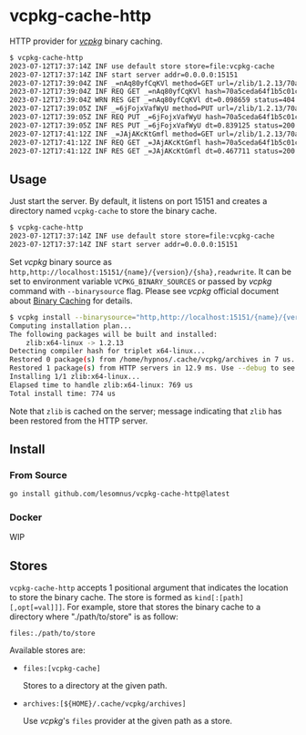 # vcpkg-cache-http

HTTP provider for [*vcpkg*](https://github.com/microsoft/vcpkg) binary caching.
```sh
$ vcpkg-cache-http
2023-07-12T17:37:14Z INF use default store store=file:vcpkg-cache
2023-07-12T17:37:14Z INF start server addr=0.0.0.0:15151
2023-07-12T17:39:04Z INF _=nAq80yfCqKVl method=GET url=/zlib/1.2.13/70a5ceda64f1b5c01c1f7afe7669a32bc11c11496d8aeb094d7389a43c946f4b
2023-07-12T17:39:04Z INF REQ GET _=nAq80yfCqKVl hash=70a5ceda64f1b5c01c1f7afe7669a32bc11c11496d8aeb094d7389a43c946f4b name=zlib version=1.2.13
2023-07-12T17:39:04Z WRN RES GET _=nAq80yfCqKVl dt=0.098659 status=404
2023-07-12T17:39:05Z INF _=6jFojxVafWyU method=PUT url=/zlib/1.2.13/70a5ceda64f1b5c01c1f7afe7669a32bc11c11496d8aeb094d7389a43c946f4b
2023-07-12T17:39:05Z INF REQ PUT _=6jFojxVafWyU hash=70a5ceda64f1b5c01c1f7afe7669a32bc11c11496d8aeb094d7389a43c946f4b name=zlib version=1.2.13
2023-07-12T17:39:05Z INF RES PUT _=6jFojxVafWyU dt=0.839125 status=200
2023-07-12T17:41:12Z INF _=JAjAKcKtGmfl method=GET url=/zlib/1.2.13/70a5ceda64f1b5c01c1f7afe7669a32bc11c11496d8aeb094d7389a43c946f4b
2023-07-12T17:41:12Z INF REQ GET _=JAjAKcKtGmfl hash=70a5ceda64f1b5c01c1f7afe7669a32bc11c11496d8aeb094d7389a43c946f4b name=zlib version=1.2.13
2023-07-12T17:41:12Z INF RES GET _=JAjAKcKtGmfl dt=0.467711 status=200
```

## Usage

Just start the server.
By default, it listens on port 15151 and creates a directory named `vcpkg-cache` to store the binary cache.

```sh
$ vcpkg-cache-http                                        
2023-07-12T17:37:14Z INF use default store store=file:vcpkg-cache
2023-07-12T17:37:14Z INF start server addr=0.0.0.0:15151
```

Set *vcpkg* binary source as `http,http://localhost:15151/{name}/{version}/{sha},readwrite`.
It can be set to environment variable `VCPKG_BINARY_SOURCES` or passed by *vcpkg* command with `--binarysource` flag.
Please see *vcpkg* official document about [Binary Caching](https://learn.microsoft.com/en-us/vcpkg/users/binarycaching) for details.

```sh
$ vcpkg install --binarysource="http,http://localhost:15151/{name}/{version}/{sha},readwrite" zlib
Computing installation plan...
The following packages will be built and installed:
    zlib:x64-linux -> 1.2.13
Detecting compiler hash for triplet x64-linux...
Restored 0 package(s) from /home/hypnos/.cache/vcpkg/archives in 7 us. Use --debug to see more details.
Restored 1 package(s) from HTTP servers in 12.9 ms. Use --debug to see more details.
Installing 1/1 zlib:x64-linux...
Elapsed time to handle zlib:x64-linux: 769 us
Total install time: 774 us
```

Note that `zlib` is cached on the server; message indicating that `zlib` has been restored from the HTTP server.

## Install

### From Source
```sh
go install github.com/lesomnus/vcpkg-cache-http@latest
```

### Docker

WIP


## Stores

`vcpkg-cache-http` accepts 1 positional argument that indicates the location to store the binary cache. The store is formed as `kind[:[path][,opt[=val]]]`.
For example, store that stores the binary cache to a directory where "./path/to/store" is as follow:

```
files:./path/to/store
```

Available stores are:

- `files:[vcpkg-cache]`
  
    Stores to a directory at the given path.

- `archives:[${HOME}/.cache/vcpkg/archives]`

    Use *vcpkg*'s `files` provider at the given path as a store.
